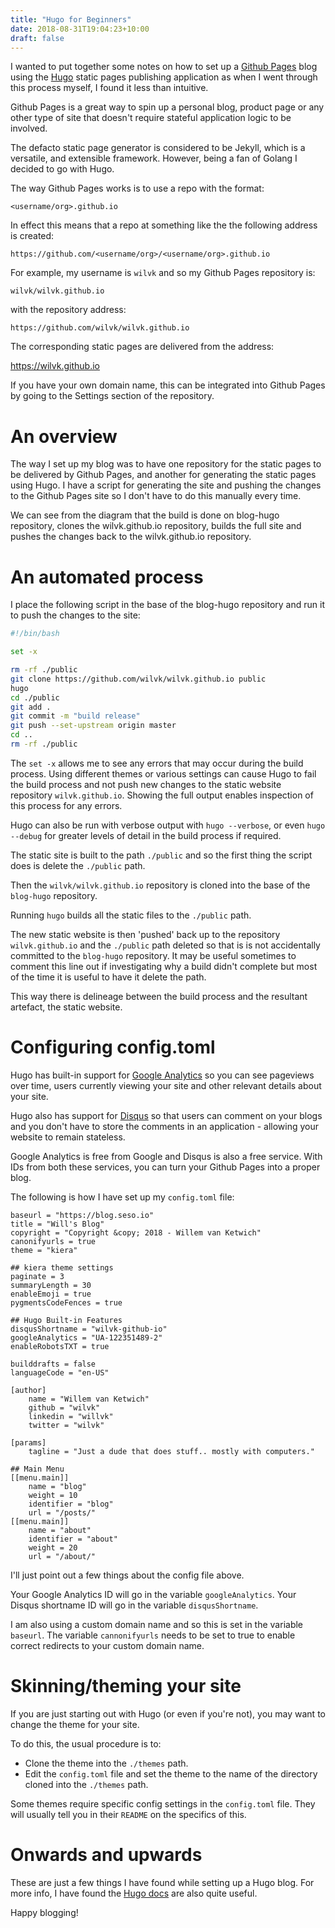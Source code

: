 ```yaml
---
title: "Hugo for Beginners"
date: 2018-08-31T19:04:23+10:00
draft: false
---
```


I wanted to put together some notes on how to set up a [Github Pages](https://pages.github.com/) blog using the [Hugo](https://gohugo.io/) static pages publishing application as when I went through this process myself, I found it less than intuitive.

Github Pages is a great way to spin up a personal blog, product page or any other type of site that doesn't require stateful application logic to be involved.

The defacto static page generator is considered to be Jekyll, which is a versatile, and extensible framework. However, being a fan of Golang I decided to go with Hugo.

The way Github Pages works is to use a repo with the format:

`<username/org>.github.io`

In effect this means that a repo at something like the the following address is created:

`https://github.com/<username/org>/<username/org>.github.io`

For example, my username is `wilvk` and so my Github Pages repository is:

`wilvk/wilvk.github.io`

with the repository address:

`https://github.com/wilvk/wilvk.github.io`

The corresponding static pages are delivered from the address:

https://wilvk.github.io

If you have your own domain name, this can be integrated into Github Pages by going to the Settings section of the repository.

# An overview

The way I set up my blog was to have one repository for the static pages to be delivered by Github Pages, and another for generating the static pages using Hugo. I have a script for generating the site and pushing the changes to the Github Pages site so I don't have to do this manually every time.

<diagram>

We can see from the diagram that the build is done on blog-hugo repository, clones the wilvk.github.io repository, builds the full site and pushes the changes back to the wilvk.github.io repository.

# An automated process

I place the following script in the base of the blog-hugo repository and run it to push the changes to the site:

```bash
#!/bin/bash

set -x

rm -rf ./public
git clone https://github.com/wilvk/wilvk.github.io public
hugo
cd ./public
git add .
git commit -m "build release"
git push --set-upstream origin master
cd ..
rm -rf ./public
```

The `set -x` allows me to see any errors that may occur during the build process. Using different themes or various settings can cause Hugo to fail the build process and not push new changes to the static website repository `wilvk.github.io`. Showing the full output enables inspection of this process for any errors.

Hugo can also be run with verbose output with `hugo --verbose`, or even `hugo --debug` for greater levels of detail in the build process if required.

The static site is built to the path `./public` and so the first thing the script does is delete the `./public` path.

Then the `wilvk/wilvk.github.io` repository is cloned into the base of the `blog-hugo` repository.

Running `hugo` builds all the static files to the `./public` path.

The new static website is then 'pushed' back up to the repository `wilvk.github.io` and the `./public` path deleted so that is is not accidentally committed to the `blog-hugo` repository. It may be useful sometimes to comment this line out if investigating why a build didn't complete but most of the time it is useful to have it delete the path.

This way there is delineage between the build process and the resultant artefact, the static website.

# Configuring config.toml

Hugo has built-in support for [Google Analytics](https://analytics.google.com/analytics/web/#/) so you can see pageviews over time, users currently viewing your site and other relevant details about your site.

Hugo also has support for [Disqus](https://disqus.com/) so that users can comment on your blogs and you don't have to store the comments in an application - allowing your website to remain stateless.

Google Analytics is free from Google and Disqus is also a free service. With IDs from both these services, you can turn your Github Pages into a proper blog.

The following is how I have set up my `config.toml` file:

```
baseurl = "https://blog.seso.io"
title = "Will's Blog"
copyright = "Copyright &copy; 2018 - Willem van Ketwich"
canonifyurls = true
theme = "kiera"

## kiera theme settings
paginate = 3
summaryLength = 30
enableEmoji = true
pygmentsCodeFences = true

## Hugo Built-in Features
disqusShortname = "wilvk-github-io"
googleAnalytics = "UA-122351489-2"
enableRobotsTXT = true

builddrafts = false
languageCode = "en-US"

[author]
    name = "Willem van Ketwich"
    github = "wilvk"
    linkedin = "willvk"
    twitter = "wilvk"

[params]
    tagline = "Just a dude that does stuff.. mostly with computers."

## Main Menu
[[menu.main]]
    name = "blog"
    weight = 10
    identifier = "blog"
    url = "/posts/"
[[menu.main]]
    name = "about"
    identifier = "about"
    weight = 20
    url = "/about/"
```

I'll just point out a few things about the config file above. 

Your Google Analytics ID will go in the variable `googleAnalytics`.
Your Disqus shortname ID will go in the variable `disqusShortname`.

I am also using a custom domain name and so this is set in the variable `baseurl`. The variable `cannonifyurls` needs to be set to true to enable correct redirects to your custom domain name.

# Skinning/theming your site

If you are just starting out with Hugo (or even if you're not), you may want to change the theme for your site.

To do this, the usual procedure is to:

- Clone the theme into the `./themes` path.
- Edit the `config.toml` file and set the theme to the name of the directory cloned into the `./themes` path.

Some themes require specific config settings in the `config.toml` file. They will usually tell you in their `README` on the specifics of this.

# Onwards and upwards

These are just a few things I have found while setting up a Hugo blog. For more info, I have found the [Hugo docs](https://gohugo.io/getting-started/usage/) are also quite useful.

Happy blogging!
